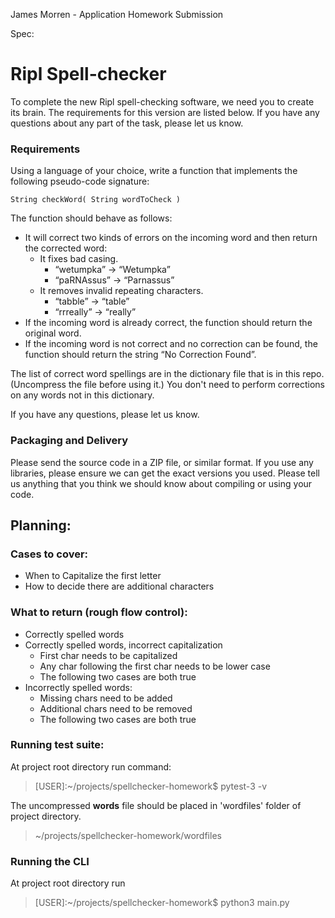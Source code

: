 James Morren - Application Homework Submission

Spec:
# Ripl Spell-checker

To complete the new Ripl spell-checking software, we need you to create its brain. The requirements for this version are listed below. If you have any questions about any part of the task, please let us know.

### Requirements

Using a language of your choice, write a function that implements the following pseudo-code signature:

`String checkWord( String wordToCheck )`

The function should behave as follows:
* It will correct two kinds of errors on the incoming word and then return the corrected word:
    * It fixes bad casing.
        * “wetumpka” → “Wetumpka”
        * “paRNAssus” → “Parnassus”
    * It removes invalid repeating characters.
        * “tabble” → “table”
        * “rrreally” → “really”
* If the incoming word is already correct, the function should return the original word.
* If the incoming word is not correct and no correction can be found, the function should return the string “No Correction Found”.

The list of correct word spellings are in the dictionary file that is in this repo. (Uncompress the file before using it.) You don't need to perform corrections on any words not in this dictionary.

If you have any questions, please let us know.

### Packaging and Delivery

Please send the source code in a ZIP file, or similar format. If you use any libraries, please ensure we can get the exact versions you used. Please tell us anything that you think we should know about compiling or using your code.


## Planning:
### Cases to cover:
* When to Capitalize the first letter
* How to decide there are additional characters

### What to return (rough flow control):
* Correctly spelled words
* Correctly spelled words, incorrect capitalization
	* First char needs to be capitalized
	* Any char following the first char needs to be lower case
	* The following two cases are both true
* Incorrectly spelled words:
	* Missing chars need to be added
	* Additional chars need to be removed
	* The following two cases are both true

### Running test suite:
At project root directory run command:
> [USER]:~/projects/spellchecker-homework$ pytest-3 -v
	
The uncompressed **words** file should be placed in 'wordfiles' folder of project directory.
> ~/projects/spellchecker-homework/wordfiles

### Running the CLI
At project root directory run
> [USER]:~/projects/spellchecker-homework$ python3 main.py
